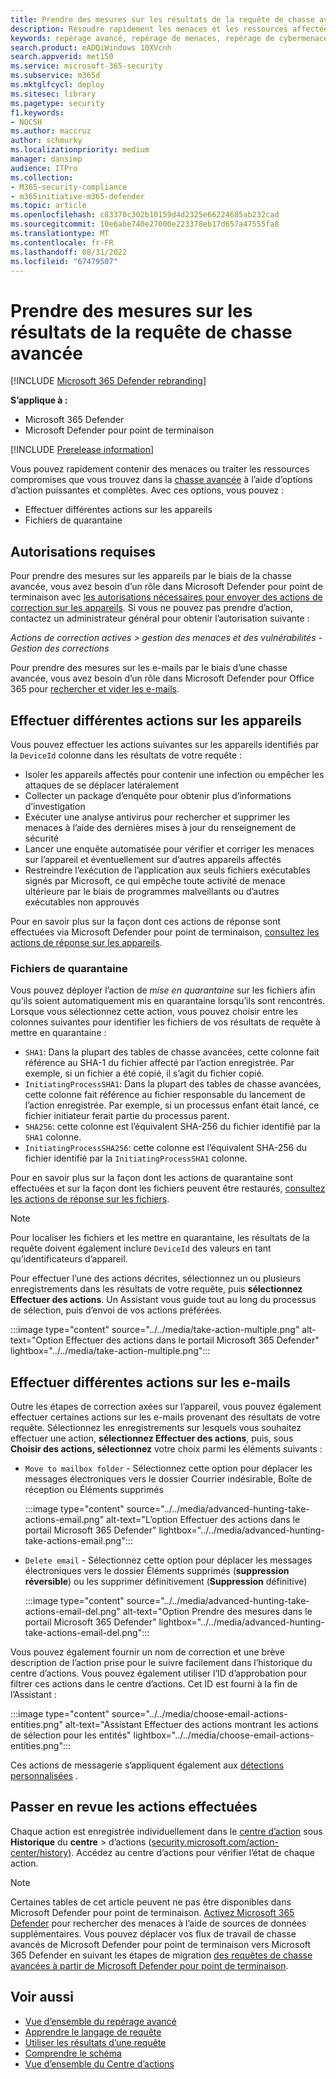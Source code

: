 ```yaml
---
title: Prendre des mesures sur les résultats de la requête de chasse avancée dans Microsoft 365 Defender
description: Résoudre rapidement les menaces et les ressources affectées dans vos résultats de requête de repérage avancés
keywords: repérage avancé, repérage de menaces, repérage de cybermenaces, Microsoft 365 Defender, microsoft 365, m365, recherche, requête, télémétrie, prendre des mesures
search.product: eADQiWindows 10XVcnh
search.appverid: met150
ms.service: microsoft-365-security
ms.subservice: m365d
ms.mktglfcycl: deploy
ms.sitesec: library
ms.pagetype: security
f1.keywords:
- NOCSH
ms.author: maccruz
author: schmurky
ms.localizationpriority: medium
manager: dansimp
audience: ITPro
ms.collection:
- M365-security-compliance
- m365initiative-m365-defender
ms.topic: article
ms.openlocfilehash: c83370c302b10159d4d2325e66224685ab232cad
ms.sourcegitcommit: 10e6abe740e27000e223378eb17d657a47555fa8
ms.translationtype: MT
ms.contentlocale: fr-FR
ms.lasthandoff: 08/31/2022
ms.locfileid: "67479507"
---
```

# <a name="take-action-on-advanced-hunting-query-results"></a>Prendre des mesures sur les résultats de la requête de chasse avancée

[!INCLUDE [Microsoft 365 Defender rebranding](../includes/microsoft-defender.md)]


**S’applique à :**
- Microsoft 365 Defender
- Microsoft Defender pour point de terminaison

[!INCLUDE [Prerelease information](../includes/prerelease.md)]

Vous pouvez rapidement contenir des menaces ou traiter les ressources compromises que vous trouvez dans la [chasse avancée](advanced-hunting-overview.md) à l’aide d’options d’action puissantes et complètes. Avec ces options, vous pouvez :

- Effectuer différentes actions sur les appareils
- Fichiers de quarantaine

## <a name="required-permissions"></a>Autorisations requises
Pour prendre des mesures sur les appareils par le biais de la chasse avancée, vous avez besoin d’un rôle dans Microsoft Defender pour point de terminaison avec [les autorisations nécessaires pour envoyer des actions de correction sur les appareils](/windows/security/threat-protection/microsoft-defender-atp/user-roles#permission-options). Si vous ne pouvez pas prendre d’action, contactez un administrateur général pour obtenir l’autorisation suivante :

*Actions de correction actives > gestion des menaces et des vulnérabilités - Gestion des corrections*

Pour prendre des mesures sur les e-mails par le biais d’une chasse avancée, vous avez besoin d’un rôle dans Microsoft Defender pour Office 365 pour [rechercher et vider les e-mails](/microsoft-365/security/office-365-security/permissions-in-the-security-and-compliance-center).

## <a name="take-various-actions-on-devices"></a>Effectuer différentes actions sur les appareils
Vous pouvez effectuer les actions suivantes sur les appareils identifiés par la `DeviceId` colonne dans les résultats de votre requête :

- Isoler les appareils affectés pour contenir une infection ou empêcher les attaques de se déplacer latéralement
- Collecter un package d’enquête pour obtenir plus d’informations d’investigation
- Exécuter une analyse antivirus pour rechercher et supprimer les menaces à l’aide des dernières mises à jour du renseignement de sécurité
- Lancer une enquête automatisée pour vérifier et corriger les menaces sur l’appareil et éventuellement sur d’autres appareils affectés
- Restreindre l’exécution de l’application aux seuls fichiers exécutables signés par Microsoft, ce qui empêche toute activité de menace ultérieure par le biais de programmes malveillants ou d’autres exécutables non approuvés

Pour en savoir plus sur la façon dont ces actions de réponse sont effectuées via Microsoft Defender pour point de terminaison, [consultez les actions de réponse sur les appareils](/windows/security/threat-protection/microsoft-defender-atp/respond-machine-alerts).
   
### <a name="quarantine-files"></a>Fichiers de quarantaine
Vous pouvez déployer l’action de *mise en quarantaine* sur les fichiers afin qu’ils soient automatiquement mis en quarantaine lorsqu’ils sont rencontrés. Lorsque vous sélectionnez cette action, vous pouvez choisir entre les colonnes suivantes pour identifier les fichiers de vos résultats de requête à mettre en quarantaine :

- `SHA1`: Dans la plupart des tables de chasse avancées, cette colonne fait référence au SHA-1 du fichier affecté par l’action enregistrée. Par exemple, si un fichier a été copié, il s’agit du fichier copié.
- `InitiatingProcessSHA1`: Dans la plupart des tables de chasse avancées, cette colonne fait référence au fichier responsable du lancement de l’action enregistrée. Par exemple, si un processus enfant était lancé, ce fichier initiateur ferait partie du processus parent. 
- `SHA256`: cette colonne est l’équivalent SHA-256 du fichier identifié par la `SHA1` colonne.
- `InitiatingProcessSHA256`: cette colonne est l’équivalent SHA-256 du fichier identifié par la `InitiatingProcessSHA1` colonne.

Pour en savoir plus sur la façon dont les actions de quarantaine sont effectuées et sur la façon dont les fichiers peuvent être restaurés, [consultez les actions de réponse sur les fichiers](/windows/security/threat-protection/microsoft-defender-atp/respond-file-alerts).

>[!NOTE]
>Pour localiser les fichiers et les mettre en quarantaine, les résultats de la requête doivent également inclure `DeviceId` des valeurs en tant qu’identificateurs d’appareil.  

Pour effectuer l’une des actions décrites, sélectionnez un ou plusieurs enregistrements dans les résultats de votre requête, puis **sélectionnez Effectuer des actions**. Un Assistant vous guide tout au long du processus de sélection, puis d’envoi de vos actions préférées.

:::image type="content" source="../../media/take-action-multiple.png" alt-text="Option Effectuer des actions dans le portail Microsoft 365 Defender" lightbox="../../media/take-action-multiple.png":::


## <a name="take-various-actions-on-emails"></a>Effectuer différentes actions sur les e-mails
Outre les étapes de correction axées sur l’appareil, vous pouvez également effectuer certaines actions sur les e-mails provenant des résultats de votre requête. Sélectionnez les enregistrements sur lesquels vous souhaitez effectuer une action, **sélectionnez Effectuer des actions**, puis, sous **Choisir des actions, sélectionnez** votre choix parmi les éléments suivants :
- `Move to mailbox folder` - Sélectionnez cette option pour déplacer les messages électroniques vers le dossier Courrier indésirable, Boîte de réception ou Éléments supprimés

   :::image type="content" source="../../media/advanced-hunting-take-actions-email.png" alt-text="L’option Effectuer des actions dans le portail Microsoft 365 Defender" lightbox="../../media/advanced-hunting-take-actions-email.png":::

- `Delete email` - Sélectionnez cette option pour déplacer les messages électroniques vers le dossier Éléments supprimés (**suppression réversible**) ou les supprimer définitivement (**Suppression** définitive)

   :::image type="content" source="../../media/advanced-hunting-take-actions-email-del.png" alt-text="Option Prendre des mesures dans le portail Microsoft 365 Defender" lightbox="../../media/advanced-hunting-take-actions-email-del.png":::

Vous pouvez également fournir un nom de correction et une brève description de l’action prise pour le suivre facilement dans l’historique du centre d’actions. Vous pouvez également utiliser l’ID d’approbation pour filtrer ces actions dans le centre d’actions. Cet ID est fourni à la fin de l’Assistant :

:::image type="content" source="../../media/choose-email-actions-entities.png" alt-text="Assistant Effectuer des actions montrant les actions de sélection pour les entités" lightbox="../../media/choose-email-actions-entities.png":::

Ces actions de messagerie s’appliquent également aux [détections personnalisées](custom-detections-overview.md) .


## <a name="review-actions-taken"></a>Passer en revue les actions effectuées
Chaque action est enregistrée individuellement dans le [centre d’action](m365d-action-center.md) sous **Historique** du **centre** >  d’actions ([security.microsoft.com/action-center/history](https://security.microsoft.com/action-center/history)). Accédez au centre d’actions pour vérifier l’état de chaque action.
 
>[!NOTE]
>Certaines tables de cet article peuvent ne pas être disponibles dans Microsoft Defender pour point de terminaison. [Activez Microsoft 365 Defender](m365d-enable.md) pour rechercher des menaces à l’aide de sources de données supplémentaires. Vous pouvez déplacer vos flux de travail de chasse avancés de Microsoft Defender pour point de terminaison vers Microsoft 365 Defender en suivant les étapes de migration [des requêtes de chasse avancées à partir de Microsoft Defender pour point de terminaison](advanced-hunting-migrate-from-mde.md).

## <a name="related-topics"></a>Voir aussi
- [Vue d’ensemble du repérage avancé](advanced-hunting-overview.md)
- [Apprendre le langage de requête](advanced-hunting-query-language.md)
- [Utiliser les résultats d’une requête](advanced-hunting-query-results.md)
- [Comprendre le schéma](advanced-hunting-schema-tables.md)
- [Vue d’ensemble du Centre d’actions](m365d-action-center.md)
